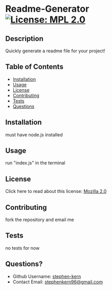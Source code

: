
  # Readme-Generator  [![License: MPL 2.0](https://img.shields.io/badge/License-MPL_2.0-brightgreen.svg)](https://opensource.org/licenses/MPL-2.0)
  
  ## Description
  Quickly generate a readme file for your project!

  ## Table of Contents
  * [Installation](#installation)
  * [Usage](#usage)
  * [License](#license)
  * [Contributing](#contributing)
  * [Tests](#tests)
  * [Questions](#questions)
  
  ## Installation
  must have node.js installed

  ## Usage 
  run "index.js" in the terminal 

  ## License 
  Click here to read about this license: [Mozilla 2.0](https://opensource.org/licenses/MPL-2.0)

  ## Contributing
  fork the repository and email me

  ## Tests
  no tests for now

  ## Questions?
  * Github Username: [stephen-kern](https://github.com/stephen-kern)
  * Contact Email: stephenkern96@gmail.com

